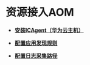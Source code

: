 # 资源接入AOM<a name="aom_02_0068"></a>

-   **[安装ICAgent（华为云主机）](安装ICAgent（华为云主机）.md)**  

-   **[配置应用发现规则](配置应用发现规则.md)**  

-   **[配置日志采集路径](配置日志采集路径.md)**  


